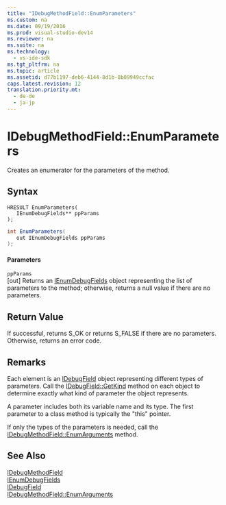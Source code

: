 ```yaml
---
title: "IDebugMethodField::EnumParameters"
ms.custom: na
ms.date: 09/19/2016
ms.prod: visual-studio-dev14
ms.reviewer: na
ms.suite: na
ms.technology: 
  - vs-ide-sdk
ms.tgt_pltfrm: na
ms.topic: article
ms.assetid: d77b1197-deb6-4144-8d1b-8b09949ccfac
caps.latest.revision: 12
translation.priority.mt: 
  - de-de
  - ja-jp
---
```

# IDebugMethodField::EnumParameters
Creates an enumerator for the parameters of the method.  
  
## Syntax  
  
```cpp#  
HRESULT EnumParameters(   
   IEnumDebugFields** ppParams  
);  
```  
  
```c#  
int EnumParameters(  
   out IEnumDebugFields ppParams  
);  
```  
  
#### Parameters  
 `ppParams`  
 [out] Returns an [IEnumDebugFields](../vs140/IEnumDebugFields.md) object representing the list of parameters to the method; otherwise, returns a null value if there are no parameters.  
  
## Return Value  
 If successful, returns S_OK or returns S_FALSE if there are no parameters. Otherwise, returns an error code.  
  
## Remarks  
 Each element is an [IDebugField](../vs140/IDebugField.md) object representing different types of parameters. Call the [IDebugField::GetKind](../vs140/IDebugField--GetKind.md) method on each object to determine exactly what kind of parameter the object represents.  
  
 A parameter includes both its variable name and its type. The first parameter to a class method is typically the "this" pointer.  
  
 If only the types of the parameters is needed, call the [IDebugMethodField::EnumArguments](../vs140/IDebugMethodField--EnumArguments.md) method.  
  
## See Also  
 [IDebugMethodField](../vs140/IDebugMethodField.md)   
 [IEnumDebugFields](../vs140/IEnumDebugFields.md)   
 [IDebugField](../vs140/IDebugField.md)   
 [IDebugMethodField::EnumArguments](../vs140/IDebugMethodField--EnumArguments.md)